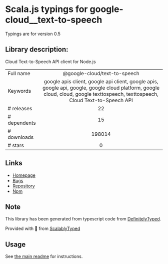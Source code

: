 
# Scala.js typings for google-cloud__text-to-speech

Typings are for version 0.5

## Library description:
Cloud Text-to-Speech API client for Node.js

|                    |                 |
| ------------------ | :-------------: |
| Full name          | @google-cloud/text-to-speech |
| Keywords           | google apis client, google api client, google apis, google api, google, google cloud platform, google cloud, cloud, google texttospeech, texttospeech, Cloud Text-to-Speech API |
| # releases         | 22 |
| # dependents       | 15 |
| # downloads        | 198014 |
| # stars            | 0 |

## Links
- [Homepage](https://github.com/googleapis/nodejs-text-to-speech#readme)
- [Bugs](https://github.com/googleapis/nodejs-text-to-speech/issues)
- [Repository](https://github.com/googleapis/nodejs-text-to-speech)
- [Npm](https://www.npmjs.com/package/%40google-cloud%2Ftext-to-speech)
    


## Note
This library has been generated from typescript code from [DefinitelyTyped](https://definitelytyped.org).

Provided with :purple_heart: from [ScalablyTyped](https://github.com/oyvindberg/ScalablyTyped)

## Usage
See [the main readme](../../readme.md) for instructions.


